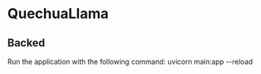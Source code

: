 # QuechuaLlama

## Backed

Run the application with the following command: 
uvicorn main:app     --reload                                                                                                                                                                                                   